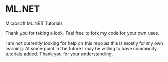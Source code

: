 # ML.NET
Microsoft ML.NET Tutorials

Thank you for taking a look. Feel free to fork my code for your own uses. 

I am not currently looking for help on this repo as this is mostly for my own learning. At some point in the future I may be willing to have community tutorials added. Thank you for your understanding.
